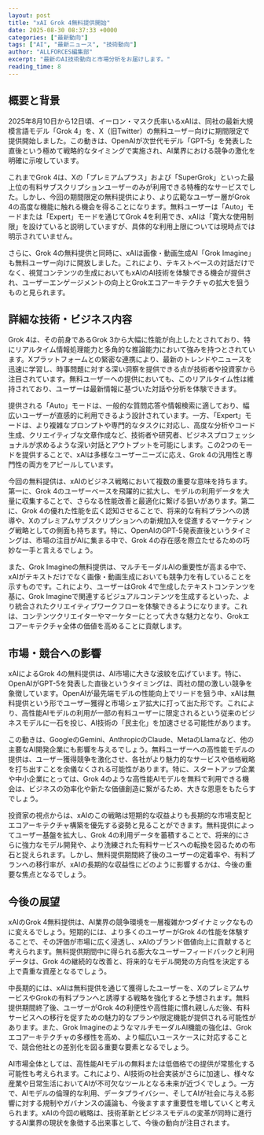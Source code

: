 ```yaml
---
layout: post
title: "xAI Grok 4無料提供開始"
date: 2025-08-30 08:37:33 +0000
categories: ["最新動向"]
tags: ["AI", "最新ニュース", "技術動向"]
author: "ALLFORCES編集部"
excerpt: "最新のAI技術動向と市場分析をお届けします。"
reading_time: 8
---
```


## 概要と背景

2025年8月10日から12日頃、イーロン・マスク氏率いるxAIは、同社の最新大規模言語モデル「Grok 4」を、X（旧Twitter）の無料ユーザー向けに期間限定で提供開始しました。この動きは、OpenAIが次世代モデル「GPT-5」を発表した直後という極めて戦略的なタイミングで実施され、AI業界における競争の激化を明確に示唆しています。

これまでGrok 4は、Xの「プレミアムプラス」および「SuperGrok」といった最上位の有料サブスクリプションユーザーのみが利用できる特権的なサービスでした。しかし、今回の期間限定の無料提供により、より広範なユーザー層がGrok 4の高度な機能に触れる機会を得ることになります。無料ユーザーは「Auto」モードまたは「Expert」モードを通じてGrok 4を利用でき、xAIは「寛大な使用制限」を設けていると説明していますが、具体的な利用上限については現時点では明示されていません。

さらに、Grok 4の無料提供と同時に、xAIは画像・動画生成AI「Grok Imagine」も無料ユーザー向けに開放しました。これにより、テキストベースの対話だけでなく、視覚コンテンツの生成においてもxAIのAI技術を体験できる機会が提供され、ユーザーエンゲージメントの向上とGrokエコアーキテクチャの拡大を狙うものと見られます。

## 詳細な技術・ビジネス内容

Grok 4は、その前身であるGrok 3から大幅に性能が向上したとされており、特にリアルタイム情報処理能力と多角的な推論能力において強みを持つとされています。Xプラットフォームとの緊密な連携により、最新のトレンドやニュースを迅速に学習し、時事問題に対する深い洞察を提供できる点が技術者や投資家から注目されています。無料ユーザーへの提供においても、このリアルタイム性は維持されており、ユーザーは最新情報に基づいた対話や分析を体験できます。

提供される「Auto」モードは、一般的な質問応答や情報検索に適しており、幅広いユーザーが直感的に利用できるよう設計されています。一方、「Expert」モードは、より複雑なプロンプトや専門的なタスクに対応し、高度な分析やコード生成、クリエイティブな文章作成など、技術者や研究者、ビジネスプロフェッショナルが求めるような深い対話とアウトプットを可能にします。この2つのモードを提供することで、xAIは多様なユーザーニーズに応え、Grok 4の汎用性と専門性の両方をアピールしています。

今回の無料提供は、xAIのビジネス戦略において複数の重要な意味を持ちます。第一に、Grok 4のユーザーベースを飛躍的に拡大し、モデルの利用データを大量に収集することで、さらなる性能改善と最適化に繋げる狙いがあります。第二に、Grok 4の優れた性能を広く認知させることで、将来的な有料プランへの誘導や、Xのプレミアムサブスクリプションへの新規加入を促進するマーケティング戦略としての側面も持ちます。特に、OpenAIのGPT-5発表直後というタイミングは、市場の注目がAIに集まる中で、Grok 4の存在感を際立たせるための巧妙な一手と言えるでしょう。

また、Grok Imagineの無料提供は、マルチモーダルAIの重要性が高まる中で、xAIがテキストだけでなく画像・動画生成においても競争力を有していることを示すものです。これにより、ユーザーはGrok 4で生成したテキストコンテンツを基に、Grok Imagineで関連するビジュアルコンテンツを生成するといった、より統合されたクリエイティブワークフローを体験できるようになります。これは、コンテンツクリエイターやマーケターにとって大きな魅力となり、Grokエコアーキテクチャ全体の価値を高めることに貢献します。

## 市場・競合への影響

xAIによるGrok 4の無料提供は、AI市場に大きな波紋を広げています。特に、OpenAIがGPT-5を発表した直後というタイミングは、両社の間の激しい競争を象徴しています。OpenAIが最先端モデルの性能向上でリードを狙う中、xAIは無料提供という形でユーザー獲得と市場シェア拡大に打って出た形です。これにより、高性能AIモデルの利用が一部の有料ユーザーに限定されるという従来のビジネスモデルに一石を投じ、AI技術の「民主化」を加速させる可能性があります。

この動きは、GoogleのGemini、AnthropicのClaude、MetaのLlamaなど、他の主要なAI開発企業にも影響を与えるでしょう。無料ユーザーへの高性能モデルの提供は、ユーザー獲得競争を激化させ、各社がより魅力的なサービスや価格戦略を打ち出すことを余儀なくされる可能性があります。特に、スタートアップ企業や中小企業にとっては、Grok 4のような高性能AIモデルを無料で利用できる機会は、ビジネスの効率化や新たな価値創造に繋がるため、大きな恩恵をもたらすでしょう。

投資家の視点からは、xAIのこの戦略は短期的な収益よりも長期的な市場支配とエコアーキテクチャ構築を優先する姿勢と見ることができます。無料提供によってユーザー基盤を拡大し、Grok 4の利用データを蓄積することで、将来的にさらに強力なモデル開発や、より洗練された有料サービスへの転換を図るための布石と捉えられます。しかし、無料提供期間終了後のユーザーの定着率や、有料プランへの移行率が、xAIの長期的な収益性にどのように影響するかは、今後の重要な焦点となるでしょう。

## 今後の展望

xAIのGrok 4無料提供は、AI業界の競争環境を一層複雑かつダイナミックなものに変えるでしょう。短期的には、より多くのユーザーがGrok 4の性能を体験することで、その評価が市場に広く浸透し、xAIのブランド価値向上に貢献すると考えられます。無料提供期間中に得られる膨大なユーザーフィードバックと利用データは、Grok 4の継続的な改善と、将来的なモデル開発の方向性を決定する上で貴重な資産となるでしょう。

中長期的には、xAIは無料提供を通じて獲得したユーザーを、XのプレミアムサービスやGrokの有料プランへと誘導する戦略を強化すると予想されます。無料提供期間終了後、ユーザーがGrok 4の利便性や高性能に慣れ親しんだ後、有料サービスへの移行を促すための魅力的なプランや限定機能が提供される可能性があります。また、Grok ImagineのようなマルチモーダルAI機能の強化は、Grokエコアーキテクチャの多様性を高め、より幅広いユースケースに対応することで、競合他社との差別化を図る重要な要素となるでしょう。

AI市場全体としては、高性能AIモデルの無料または低価格での提供が常態化する可能性も考えられます。これにより、AI技術の社会実装がさらに加速し、様々な産業や日常生活においてAIが不可欠なツールとなる未来が近づくでしょう。一方で、AIモデルの倫理的な利用、データプライバシー、そしてAIが社会に与える影響に対する規制やガバナンスの議論も、今後ますます重要性を増していくと考えられます。xAIの今回の戦略は、技術革新とビジネスモデルの変革が同時に進行するAI業界の現状を象徴する出来事として、今後の動向が注目されます。
